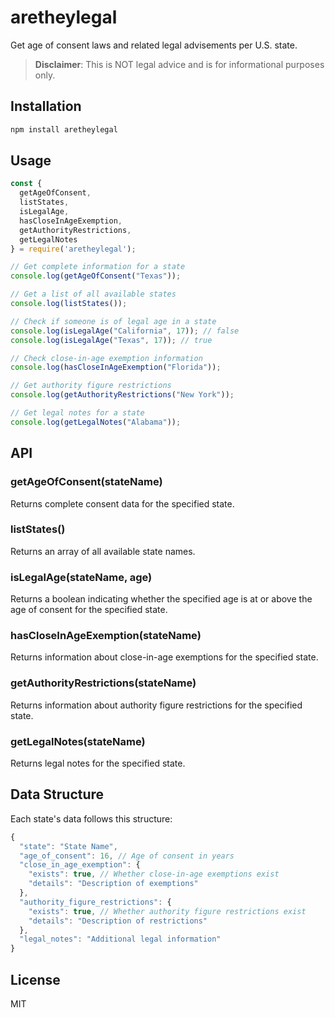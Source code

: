# aretheylegal

Get age of consent laws and related legal advisements per U.S. state.

> **Disclaimer**: This is NOT legal advice and is for informational purposes only.

## Installation
```bash
npm install aretheylegal
```

## Usage

```javascript
const { 
  getAgeOfConsent, 
  listStates, 
  isLegalAge, 
  hasCloseInAgeExemption,
  getAuthorityRestrictions,
  getLegalNotes
} = require('aretheylegal');

// Get complete information for a state
console.log(getAgeOfConsent("Texas"));

// Get a list of all available states
console.log(listStates());

// Check if someone is of legal age in a state
console.log(isLegalAge("California", 17)); // false
console.log(isLegalAge("Texas", 17)); // true

// Check close-in-age exemption information
console.log(hasCloseInAgeExemption("Florida"));

// Get authority figure restrictions
console.log(getAuthorityRestrictions("New York"));

// Get legal notes for a state
console.log(getLegalNotes("Alabama"));
```

## API

### getAgeOfConsent(stateName)
Returns complete consent data for the specified state.

### listStates()
Returns an array of all available state names.

### isLegalAge(stateName, age)
Returns a boolean indicating whether the specified age is at or above the age of consent for the specified state.

### hasCloseInAgeExemption(stateName)
Returns information about close-in-age exemptions for the specified state.

### getAuthorityRestrictions(stateName)
Returns information about authority figure restrictions for the specified state.

### getLegalNotes(stateName)
Returns legal notes for the specified state.

## Data Structure

Each state's data follows this structure:

```javascript
{
  "state": "State Name",
  "age_of_consent": 16, // Age of consent in years
  "close_in_age_exemption": {
    "exists": true, // Whether close-in-age exemptions exist
    "details": "Description of exemptions"
  },
  "authority_figure_restrictions": {
    "exists": true, // Whether authority figure restrictions exist
    "details": "Description of restrictions"
  },
  "legal_notes": "Additional legal information"
}
```

## License

MIT
